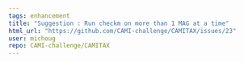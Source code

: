 ```yaml
---
tags: enhancement
title: "Suggestion : Run checkm on more than 1 MAG at a time"
html_url: "https://github.com/CAMI-challenge/CAMITAX/issues/23"
user: michoug
repo: CAMI-challenge/CAMITAX
---
```


